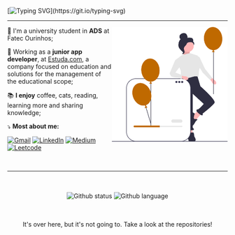 [![Typing SVG](https://readme-typing-svg.demolab.com?font=Satisfy&size=60&pause=1000&color=BF6900&center=true&vCenter=true&repeat=false&width=800&height=65&lines=Hello!+I'm+Elis.;Web+and+Mobile+Developer%2C;it's+a+pleasure!)](https://git.io/typing-svg)
<hr/>

<img src="done.svg" width="265px" align="right" alt="Developer"/>

  <p>🧠 I'm a university student in <strong>ADS</strong> at Fatec Ourinhos;</p>
  
  <p>💚 Working as a <strong>junior app developer</strong>, at <a href="https://www.linkedin.com/company/grupo-estuda/">Estuda.com</a>, a company focused on education and solutions for the management of the educational scope;</p>

  <p>📚 <strong>I enjoy</strong> coffee, cats, reading, learning more and sharing knowledge;</p>

  <p>⤵️ <strong>Most about me:</strong></p>

  [![Gmail](https://img.shields.io/badge/Gmail-D14836?style=for-the-badge&logo=gmail&logoColor=white)](mailto:eliscmattosinho@gmail.com)
  [![LinkedIn](https://img.shields.io/badge/-LinkedIn-%230077B5?style=for-the-badge&logo=linkedin&logoColor=white)](https://www.linkedin.com/in/eliscmattosinho/)
  [![Medium](https://img.shields.io/badge/Medium-12100E?style=for-the-badge&logo=medium&logoColor=white)](https://medium.com/@eliscmattosinho)
  [![Leetcode](https://img.shields.io/badge/-LeetCode-FFA116?style=for-the-badge&logo=LeetCode&logoColor=black)](https://leetcode.com/eliscmatt/)


<br/>
<hr/>
<br/>
<br/>

<div align="center">
  <img src="https://github-readme-stats.vercel.app/api?username=eliscmatt&show_icons=true&theme=dracula&title_color=FFDF2B&custom_title=Elis+Christina+Mattosinho+-+Web/Mobile+Developer&border_color=BF6900&bg_color=3D0C11&text_color=BF6900&icon_color=FFDF2B" alt="Github status">
  <img height="196" src="https://github-readme-stats.vercel.app/api/top-langs/?username=eliscmatt&theme=dracula&title_color=FFDF2B&border_color=BF6900&bg_color=3D0C11&text_color=BF6900&icon_color=FFDF2B" alt="Github language">
</div>

<br/>
<br/>

<p align="center">It's over here, but it's not going to. Take a look at the repositories!</p>
</div>
